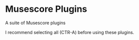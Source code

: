 # Musescore Plugins
A suite of Musescore plugins

I recommend selecting all (CTR-A) before using these plugins.
